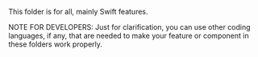 This folder is for all, mainly Swift features.

NOTE FOR DEVELOPERS: Just for clarification, you can use other coding languages, if any, that are needed to make your feature or component in these folders work properly.
